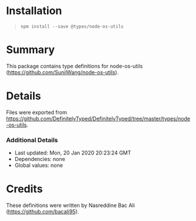 # Installation
> `npm install --save @types/node-os-utils`

# Summary
This package contains type definitions for node-os-utils (https://github.com/SunilWang/node-os-utils).

# Details
Files were exported from https://github.com/DefinitelyTyped/DefinitelyTyped/tree/master/types/node-os-utils.

### Additional Details
 * Last updated: Mon, 20 Jan 2020 20:23:24 GMT
 * Dependencies: none
 * Global values: none

# Credits
These definitions were written by Nasreddine Bac Ali (https://github.com/bacali95).
